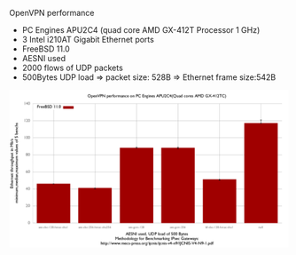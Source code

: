 OpenVPN performance
  - PC Engines APU2C4 (quad core AMD GX-412T Processor 1 GHz)
  - 3 Intel i210AT Gigabit Ethernet ports
  - FreeBSD 11.0
  - AESNI used
  - 2000 flows of UDP packets
  - 500Bytes UDP load => packet size: 528B => Ethernet frame size:542B

![OpenVPN performance with FreeBSD 11.0 on PC Engines APU2C4](graph.png)
